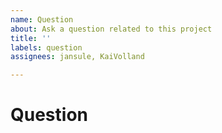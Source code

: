 ```yaml
---
name: Question
about: Ask a question related to this project
title: ''
labels: question
assignees: jansule, KaiVolland

---
```


# Question

<!-- Propose your question here -->

<!--- CHECKLIST
Code example added?
Would a screenshot be helpful?
Do you want to mention someone?
-->
